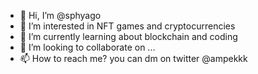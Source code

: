 - 👋 Hi, I’m @sphyago
- 👀 I’m interested in NFT games and cryptocurrencies
- 🌱 I’m currently learning about blockchain and coding
- 💞️ I’m looking to collaborate on ...
- 📫 How to reach me? you can dm on twitter @ampekkk
<!---
sphyago/sphyago is a ✨ special ✨ repository because its `README.md` (this file) appears on your GitHub profile.
You can click the Preview link to take a look at your changes.
--->

